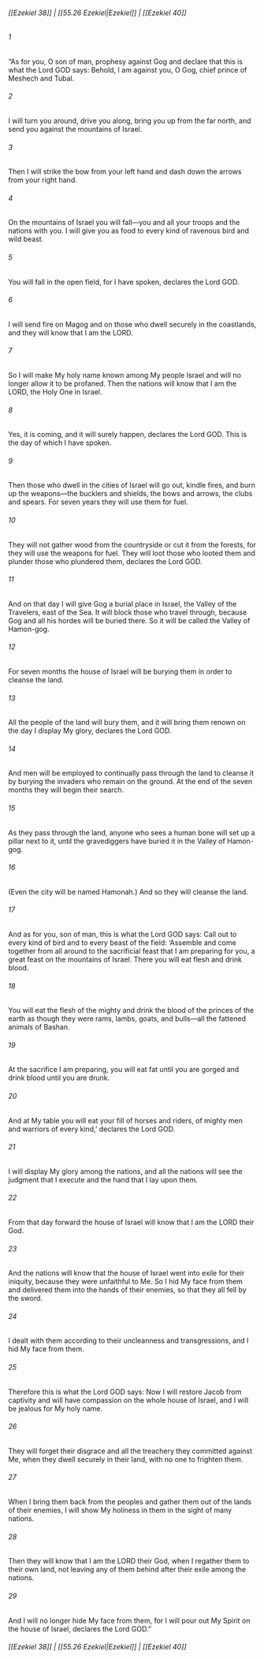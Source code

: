 
###### [[Ezekiel 38]] | [[55.26 Ezekiel|Ezekiel]] | [[Ezekiel 40]]

###### 1
“As for you, O son of man, prophesy against Gog and declare that this is what the Lord GOD says: Behold, I am against you, O Gog, chief prince of Meshech and Tubal.
###### 2
I will turn you around, drive you along, bring you up from the far north, and send you against the mountains of Israel.
###### 3
Then I will strike the bow from your left hand and dash down the arrows from your right hand.
###### 4
On the mountains of Israel you will fall—you and all your troops and the nations with you. I will give you as food to every kind of ravenous bird and wild beast.
###### 5
You will fall in the open field, for I have spoken, declares the Lord GOD.
###### 6
I will send fire on Magog and on those who dwell securely in the coastlands, and they will know that I am the LORD.
###### 7
So I will make My holy name known among My people Israel and will no longer allow it to be profaned. Then the nations will know that I am the LORD, the Holy One in Israel.
###### 8
Yes, it is coming, and it will surely happen, declares the Lord GOD. This is the day of which I have spoken.
###### 9
Then those who dwell in the cities of Israel will go out, kindle fires, and burn up the weapons—the bucklers and shields, the bows and arrows, the clubs and spears. For seven years they will use them for fuel.
###### 10
They will not gather wood from the countryside or cut it from the forests, for they will use the weapons for fuel. They will loot those who looted them and plunder those who plundered them, declares the Lord GOD.
###### 11
And on that day I will give Gog a burial place in Israel, the Valley of the Travelers, east of the Sea. It will block those who travel through, because Gog and all his hordes will be buried there. So it will be called the Valley of Hamon-gog.
###### 12
For seven months the house of Israel will be burying them in order to cleanse the land.
###### 13
All the people of the land will bury them, and it will bring them renown on the day I display My glory, declares the Lord GOD.
###### 14
And men will be employed to continually pass through the land to cleanse it by burying the invaders who remain on the ground. At the end of the seven months they will begin their search.
###### 15
As they pass through the land, anyone who sees a human bone will set up a pillar next to it, until the gravediggers have buried it in the Valley of Hamon-gog.
###### 16
(Even the city will be named Hamonah.) And so they will cleanse the land.
###### 17
And as for you, son of man, this is what the Lord GOD says: Call out to every kind of bird and to every beast of the field: ‘Assemble and come together from all around to the sacrificial feast that I am preparing for you, a great feast on the mountains of Israel. There you will eat flesh and drink blood.
###### 18
You will eat the flesh of the mighty and drink the blood of the princes of the earth as though they were rams, lambs, goats, and bulls—all the fattened animals of Bashan.
###### 19
At the sacrifice I am preparing, you will eat fat until you are gorged and drink blood until you are drunk.
###### 20
And at My table you will eat your fill of horses and riders, of mighty men and warriors of every kind,’ declares the Lord GOD.
###### 21
I will display My glory among the nations, and all the nations will see the judgment that I execute and the hand that I lay upon them.
###### 22
From that day forward the house of Israel will know that I am the LORD their God.
###### 23
And the nations will know that the house of Israel went into exile for their iniquity, because they were unfaithful to Me. So I hid My face from them and delivered them into the hands of their enemies, so that they all fell by the sword.
###### 24
I dealt with them according to their uncleanness and transgressions, and I hid My face from them.
###### 25
Therefore this is what the Lord GOD says: Now I will restore Jacob from captivity and will have compassion on the whole house of Israel, and I will be jealous for My holy name.
###### 26
They will forget their disgrace and all the treachery they committed against Me, when they dwell securely in their land, with no one to frighten them.
###### 27
When I bring them back from the peoples and gather them out of the lands of their enemies, I will show My holiness in them in the sight of many nations.
###### 28
Then they will know that I am the LORD their God, when I regather them to their own land, not leaving any of them behind after their exile among the nations.
###### 29
And I will no longer hide My face from them, for I will pour out My Spirit on the house of Israel, declares the Lord GOD.”

###### [[Ezekiel 38]] | [[55.26 Ezekiel|Ezekiel]] | [[Ezekiel 40]]

